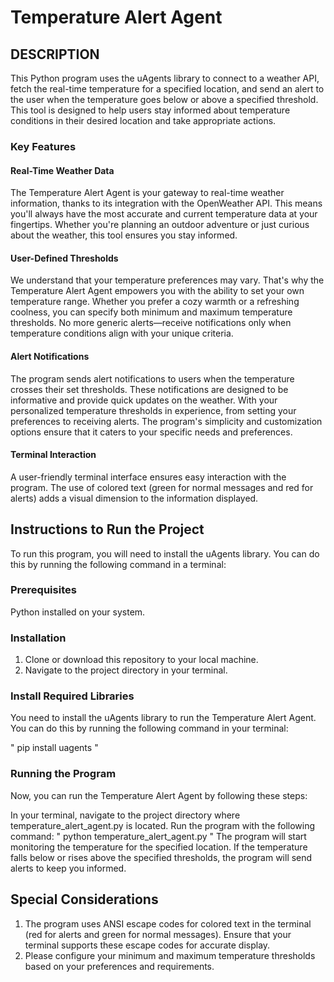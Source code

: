 # Temperature Alert Agent

## DESCRIPTION
This Python program uses the uAgents library to connect to a weather API, fetch the real-time temperature for a specified location, and send an alert to the user when the temperature goes below or above a specified threshold.
This tool is designed to help users stay informed about temperature conditions in their desired location and take appropriate actions.

### Key Features
#### Real-Time Weather Data 
 The Temperature Alert Agent is your gateway to real-time weather information, thanks to its integration with the OpenWeather API. This means you'll always have the most accurate and current temperature data at your fingertips. Whether you're planning an outdoor adventure or just curious about the weather, this tool ensures you stay informed.

#### User-Defined Thresholds
We understand that your temperature preferences may vary. That's why the Temperature Alert Agent empowers you with the ability to set your own temperature range. Whether you prefer a cozy warmth or a refreshing coolness, you can specify both minimum and maximum temperature thresholds. No more generic alerts—receive notifications only when temperature conditions align with your unique criteria.

#### Alert Notifications
 The program sends alert notifications to users when the temperature crosses their set thresholds. These notifications are designed to be informative and provide quick updates on the weather. With your personalized temperature thresholds in experience, from setting your preferences to receiving alerts. The program's simplicity and customization options ensure that it caters to your specific needs and preferences.

#### Terminal Interaction
 A user-friendly terminal interface ensures easy interaction with the program. The use of colored text (green for normal messages and red for alerts) adds a visual dimension to the information displayed.


## Instructions to Run the Project
To run this program, you will need to install the uAgents library. You can do this by running the following command in a terminal:
### Prerequisites
Python installed on your system.

### Installation 
1. Clone or download this repository to your local machine.
2. Navigate to the project directory in your terminal.

### Install Required Libraries
You need to install the uAgents library to run the Temperature Alert Agent. You can do this by running the following command in your terminal:

"
pip install uagents
"
### Running the Program
Now, you can run the Temperature Alert Agent by following these steps:

In your terminal, navigate to the project directory where temperature_alert_agent.py is located.
Run the program with the following command:
"
python temperature_alert_agent.py
"
The program will start monitoring the temperature for the specified location. If the temperature falls below or rises above the specified thresholds, the program will send alerts to keep you informed.

## Special Considerations

1. The program uses ANSI escape codes for colored text in the terminal (red for alerts and green for normal messages). Ensure that your terminal supports these escape codes for accurate display.
2. Please configure your minimum and maximum temperature thresholds based on your preferences and requirements.

